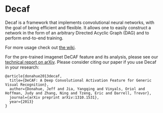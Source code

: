 Decaf
=====

Decaf is a framework that implements convolutional neural networks, with the
goal of being efficient and flexible. It allows one to easily construct a
network in the form of an arbitrary Directed Acyclic Graph (DAG) and to
perform end-to-end training.

For more usage check out [the wiki](https://github.com/UCB-ICSI-Vision-Group/decaf-release/wiki).

For the pre-trained imagenet DeCAF feature and its analysis, please see our
[technical report on arXiv](http://arxiv.org/abs/1310.1531). Please consider
citing our paper if you use Decaf in your research:

    @article{donahue2013decaf,
      title={DeCAF: A Deep Convolutional Activation Feature for Generic Visual Recognition},
      author={Donahue, Jeff and Jia, Yangqing and Vinyals, Oriol and Hoffman, Judy and Zhang, Ning and Tzeng, Eric and Darrell, Trevor},
      journal={arXiv preprint arXiv:1310.1531},
      year={2013}
    }
